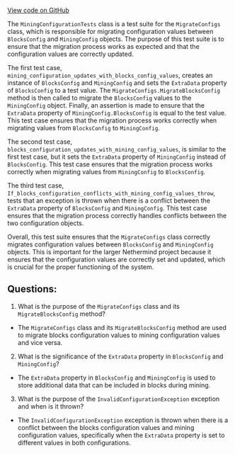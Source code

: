 [View code on GitHub](https://github.com/NethermindEth/nethermind/src/Nethermind/Nethermind.Consensus.Test/MiningConfigurationTests.cs)

The `MiningConfigurationTests` class is a test suite for the `MigrateConfigs` class, which is responsible for migrating configuration values between `BlocksConfig` and `MiningConfig` objects. The purpose of this test suite is to ensure that the migration process works as expected and that the configuration values are correctly updated.

The first test case, `mining_configuration_updates_with_blocks_config_values`, creates an instance of `BlocksConfig` and `MiningConfig` and sets the `ExtraData` property of `BlocksConfig` to a test value. The `MigrateConfigs.MigrateBlocksConfig` method is then called to migrate the `BlocksConfig` values to the `MiningConfig` object. Finally, an assertion is made to ensure that the `ExtraData` property of `MiningConfig.BlocksConfig` is equal to the test value. This test case ensures that the migration process works correctly when migrating values from `BlocksConfig` to `MiningConfig`.

The second test case, `blocks_configuration_updates_with_mining_config_values`, is similar to the first test case, but it sets the `ExtraData` property of `MiningConfig` instead of `BlocksConfig`. This test case ensures that the migration process works correctly when migrating values from `MiningConfig` to `BlocksConfig`.

The third test case, `If_blocks_configuration_conflicts_with_mining_config_values_throw`, tests that an exception is thrown when there is a conflict between the `ExtraData` property of `BlocksConfig` and `MiningConfig`. This test case ensures that the migration process correctly handles conflicts between the two configuration objects.

Overall, this test suite ensures that the `MigrateConfigs` class correctly migrates configuration values between `BlocksConfig` and `MiningConfig` objects. This is important for the larger Nethermind project because it ensures that the configuration values are correctly set and updated, which is crucial for the proper functioning of the system.
## Questions: 
 1. What is the purpose of the `MigrateConfigs` class and its `MigrateBlocksConfig` method?
- The `MigrateConfigs` class and its `MigrateBlocksConfig` method are used to migrate blocks configuration values to mining configuration values and vice versa.

2. What is the significance of the `ExtraData` property in `BlocksConfig` and `MiningConfig`?
- The `ExtraData` property in `BlocksConfig` and `MiningConfig` is used to store additional data that can be included in blocks during mining.

3. What is the purpose of the `InvalidConfigurationException` exception and when is it thrown?
- The `InvalidConfigurationException` exception is thrown when there is a conflict between the blocks configuration values and mining configuration values, specifically when the `ExtraData` property is set to different values in both configurations.